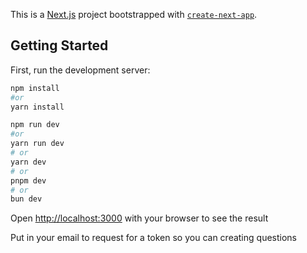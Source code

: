 This is a [Next.js](https://nextjs.org/) project bootstrapped with [`create-next-app`](https://github.com/vercel/next.js/tree/canary/packages/create-next-app).

## Getting Started

First, run the development server:



```bash
npm install 
#or
yarn install

npm run dev 
#or 
yarn run dev
# or
yarn dev
# or
pnpm dev
# or
bun dev
```
Open [http://localhost:3000](http://localhost:3000) with your browser to see the result

Put in your email to request for a token so you can creating questions
